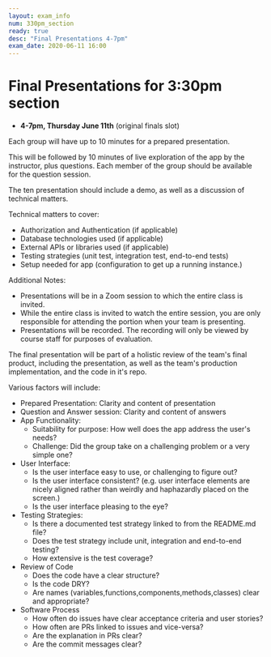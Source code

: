 ```yaml
---
layout: exam_info
num: 330pm_section
ready: true
desc: "Final Presentations 4-7pm"
exam_date: 2020-06-11 16:00
---
```


# Final Presentations for 3:30pm section

* **4-7pm, Thursday June 11th** (original finals slot)

Each group will have up to 10 minutes for a prepared presentation.

This will be followed by 10 minutes of live exploration of the app
by the instructor, plus questions.   Each member of the group should be
available for the question session.

The ten presentation should include a demo, as well as a discussion of
technical matters.

Technical matters to cover:
* Authorization and Authentication (if applicable)
* Database technologies used (if applicable)
* External APIs or libraries used (if applicable)
* Testing strategies (unit test, integration test, end-to-end tests)
* Setup needed for app (configuration to get up a running instance.)

Additional Notes:

* Presentations will be in a Zoom session to which the entire class is invited.
* While the entire class is invited to watch the entire session, you are only
  responsible for attending the portion when your team is presenting.
* Presentations will be recorded.  The recording will only be viewed
  by course staff for purposes of evaluation.

The final presentation will be part of a holistic review of the team's
final product, including the presentation, as well as the team's production
implementation, and the code in it's repo.

Various factors will include:

* Prepared Presentation: Clarity and content of presentation
* Question and Answer session: Clarity and content of answers
* App Functionality:
  - Suitability for purpose: How well does the app address the user's needs?
  - Challenge: Did the group take on a challenging problem or a very simple one?  
* User Interface:
  - Is the user interface easy to use, or challenging to figure out?
  - Is the user interface consistent? (e.g. user interface elements are nicely aligned rather than weirdly and haphazardly placed on the screen.)
  - Is the user interface pleasing to the eye?
* Testing Strategies:
  - Is there a documented test strategy linked to from the README.md file?
  - Does the test strategy include unit, integration and end-to-end testing?
  - How extensive is the test coverage?
* Review of Code
  - Does the code have a clear structure?
  - Is the code DRY?
  - Are names (variables,functions,components,methods,classes) clear and
    appropriate?
* Software Process
  - How often do issues have clear acceptance criteria and user stories?
  - How often are PRs linked to issues and vice-versa?
  - Are the explanation in PRs clear?
  - Are the commit messages clear?
